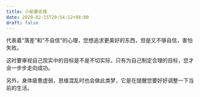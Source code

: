 ```yaml
---
title: 小偷要杀我
date: 2020-02-15T20:54:12+08:00
draft: false
---
```


代表着“落差”和“不自信”的心理，您想追求更美好的东西，但是又不够自信，害怕失败。

这时要审视自己现实中的目标是不是不切实际，只有为自己制定合理的目标，您才会一步步走向成功。

另外，身体疲惫虚弱，思维混乱时也会做此类梦，它是在提醒您要好好调整一下当前的生活。

